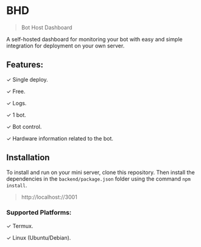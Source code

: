 # BHD 
> Bot Host Dashboard

A self-hosted dashboard for monitoring your bot with easy and simple integration for deployment on your own server.

## Features:

✓ Single deploy.

✓ Free.

✓ Logs.

✓ 1 bot.

✓ Bot control.

✓ Hardware information related to the bot.

## Installation

To install and run on your mini server, clone this repository. Then install the dependencies in the `backend/package.json` folder using the command `npm install`. 
> http://localhost://3001

### Supported Platforms:

✓ Termux.

✓ Linux (Ubuntu/Debian).
